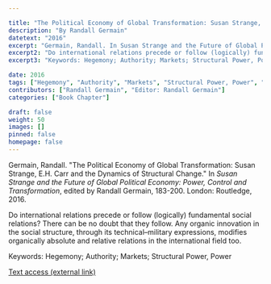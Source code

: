 ```yaml
---

title: "The Political Economy of Global Transformation: Susan Strange, E.H. Carr and the Dynamics of Structural Change"
description: "By Randall Germain"
datetext: "2016"
excerpt: "Germain, Randall. In Susan Strange and the Future of Global Political Economy: Power, Control and Transformation, edited by Randall Germain, 183-200. London: Routledge 2016."
excerpt2: "Do international relations precede or follow (logically) fundamental social relations? There can be no doubt that they follow. Any organic innovation in the social structure, through its technical–military expressions, modifies organically absolute and relative relations in the international field too."
excerpt3: "Keywords: Hegemony; Authority; Markets; Structural Power, Power"

date: 2016
tags: ["Hegemony", "Authority", "Markets", "Structural Power, Power", "Strange-Influenced Works", "2010's"]
contributors: ["Randall Germain", "Editor: Randall Germain"]
categories: ["Book Chapter"]

draft: false
weight: 50
images: []
pinned: false
homepage: false
---
```


Germain, Randall. "The Political Economy of Global Transformation: Susan Strange, E.H. Carr and the Dynamics of Structural Change." In *Susan Strange and the Future of Global Political Economy: Power, Control and Transformation*, edited by Randall Germain, 183-200. London: Routledge, 2016.

Do international relations precede or follow (logically) fundamental social relations? There can be no doubt that they follow. Any organic innovation in the social structure, through its technical–military expressions, modifies organically absolute and relative relations in the international field too.

Keywords: Hegemony; Authority; Markets; Structural Power, Power

[Text access (external link)](https://www.worldcat.org/title/948603852)
